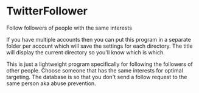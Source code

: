 # TwitterFollower
Follow followers of people with the same interests

If you have multiple accounts then you can put this program in a separate folder per account which will save the settings for each directory. The title will display the current directory so you'll know which is which.

This is just a lightweight program specifically for following the followers of other people. Choose someone that has the same interests for optimal targeting.
The database is so that you don't send a follow request to the same person aka abuse prevention.
